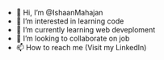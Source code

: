 - 👋 Hi, I’m @IshaanMahajan
- 👀 I’m interested in learning code
- 🌱 I’m currently learning web deveploment
- 💞️ I’m looking to collaborate on job
- 📫 How to reach me (Visit my LinkedIn)

<!---
IshaanMahajan/IshaanMahajan is a ✨ special ✨ repository because its `README.md` (this file) appears on your GitHub profile.
You can click the Preview link to take a look at your changes.
--->
